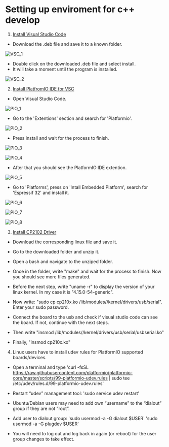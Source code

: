 # Setting up enviroment for c++ develop

1. [Install Visual Studio Code](https://code.visualstudio.com/download "VSC Download")

- Download the .deb file and save it to a known folder.

![VSC_1](https://github.com/juanpablopizarro/iot-bootcamp/blob/develop/images/Install_VSC_1.png)

- Double click on the downloaded .deb file and select install. 
- It will take a moment until the program is installed.

![VSC_2](https://github.com/juanpablopizarro/iot-bootcamp/blob/develop/images/Install_VSC_2.png)

2. [Install PlatfromIO IDE for VSC](https://platformio.org/install/ide?install=vscode "PlatformIO IDE")

- Open Visual Studio Code.

![PIO_1](https://github.com/juanpablopizarro/iot-bootcamp/blob/develop/images/Install_PIO_1.png)

- Go to the 'Extentions' section and search for 'Platformio'.

![PIO_2](https://github.com/juanpablopizarro/iot-bootcamp/blob/develop/images/Install_PIO_2.png)

- Press install and wait for the process to finish.

![PIO_3](https://github.com/juanpablopizarro/iot-bootcamp/blob/develop/images/Install_PIO_3.png)

![PIO_4](https://github.com/juanpablopizarro/iot-bootcamp/blob/develop/images/Install_PIO_4.png)

- After that you should see the PlatformIO IDE extention.

![PIO_5](https://github.com/juanpablopizarro/iot-bootcamp/blob/develop/images/Install_PIO_5.png)

- Go to 'Platforms', press on 'Intall Embedded Platform', search for 'Espressif 32' and install it.

![PIO_6](https://github.com/juanpablopizarro/iot-bootcamp/blob/develop/images/Install_PIO_6.png)

![PIO_7](https://github.com/juanpablopizarro/iot-bootcamp/blob/develop/images/Install_PIO_7.png)

![PIO_8](https://github.com/juanpablopizarro/iot-bootcamp/blob/develop/images/Install_PIO_8.png)

3. [Install CP2102 Driver](https://www.silabs.com/products/development-tools/software/usb-to-uart-bridge-vcp-drivers "CP2102")

- Download the corresponding linux file and save it.

- Go to the downloaded folder and unzip it.

- Open a bash and navigate to the unziped folder.

- Once in the folder, write "make" and wait for the process to finish. Now you should see more files generated.

- Before the next step, write "uname -r" to display the version of your linux kernel. In my case it is "4.15.0-54-generic".

- Now write: "sudo cp cp210x.ko /lib/modules/<kernel-version>/kernel/drivers/usb/serial". Enter your sudo password.

- Connect the board to the usb and check if visual studio code can see the board. If not, continue with the next steps.

- Then write "insmod /lib/modules/<kernel-version>/kernel/drivers/usb/serial/usbserial.ko"

- Finally, "insmod cp210x.ko"

4. Linux users have to install udev rules for PlatformIO supported boards/devices.

- Open a terminal and type 'curl -fsSL https://raw.githubusercontent.com/platformio/platformio-core/master/scripts/99-platformio-udev.rules | sudo tee /etc/udev/rules.d/99-platformio-udev.rules'

- Restart “udev” management tool: 'sudo service udev restart'

- Ubuntu/Debian users may need to add own “username” to the “dialout” group if they are not “root”. 
- Add user to dialout group: 'sudo usermod -a -G dialout $USER'
                              'sudo usermod -a -G plugdev $USER'
                              
- You will need to log out and log back in again (or reboot) for the user group changes to take effect.
